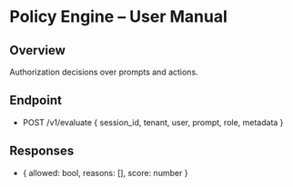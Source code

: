 # Policy Engine – User Manual

## Overview
Authorization decisions over prompts and actions.

## Endpoint
- POST /v1/evaluate { session_id, tenant, user, prompt, role, metadata }

## Responses
- { allowed: bool, reasons: [], score: number }
